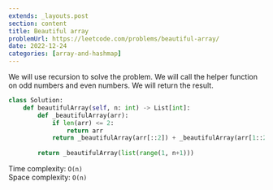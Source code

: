 ```yaml
---
extends: _layouts.post
section: content
title: Beautiful array
problemUrl: https://leetcode.com/problems/beautiful-array/
date: 2022-12-24
categories: [array-and-hashmap]
---
```


We will use recursion to solve the problem. We will call the helper function on odd numbers and even numbers. We will return the result.

```python
class Solution:
    def beautifulArray(self, n: int) -> List[int]:
        def _beautifulArray(arr):
            if len(arr) <= 2:
                return arr
            return _beautifulArray(arr[::2]) + _beautifulArray(arr[1::2])
        
        return _beautifulArray(list(range(1, n+1)))
```

Time complexity: `O(n)` <br/>
Space complexity: `O(n)`